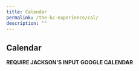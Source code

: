```yaml
---
title: Calendar
permalink: /the-kc-experience/cal/
description: ""
---
```

## Calendar

**REQUIRE JACKSON'S INPUT GOOGLE CALENDAR**